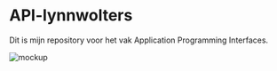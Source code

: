 # API-lynnwolters

Dit is mijn repository voor het vak Application Programming Interfaces.

![mockup](https://github.com/lynnwolters/API-lynnwolters-2/assets/47858242/f4c918de-1b80-4122-998e-50c8c7b8c8bc)


